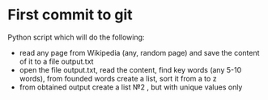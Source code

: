 # First commit to git
Python script which will do the following: 
- read any page from Wikipedia (any, random page) and save the content of it to a file output.txt
- open the file output.txt, read the content, find key words (any 5-10 words), from founded words create a list, sort it from a to z
- from obtained output create a list №2 , but with unique values only
